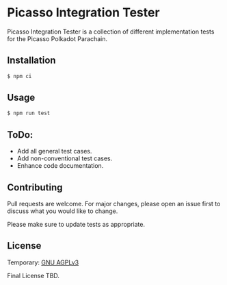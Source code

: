 # Picasso Integration Tester

Picasso Integration Tester is a collection of different implementation tests for the Picasso Polkadot Parachain.

## Installation


```bash
$ npm ci
```

## Usage

```bash
$ npm run test
```

## ToDo:
* Add all general test cases.
* Add non-conventional test cases.
* Enhance code documentation.


## Contributing
Pull requests are welcome. For major changes, please open an issue first to discuss what you would like to change.

Please make sure to update tests as appropriate.

## License
Temporary:
[GNU AGPLv3](https://choosealicense.com/licenses/agpl-3.0/)

Final License TBD.
